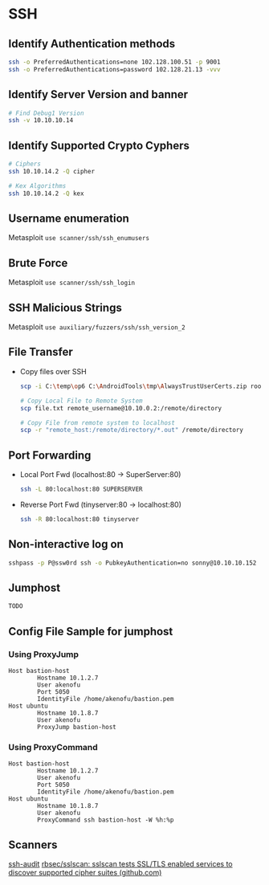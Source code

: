 # SSH
## Identify Authentication methods
```bash
ssh -o PreferredAuthentications=none 102.128.100.51 -p 9001
ssh -o PreferredAuthentications=password 102.128.21.13 -vvv
```

## Identify Server Version and banner
```bash
# Find Debug1 Version
ssh -v 10.10.10.14
```

## Identify Supported Crypto Cyphers
```bash
# Ciphers
ssh 10.10.14.2 -Q cipher

# Kex Algorithms
ssh 10.10.14.2 -Q kex
```

## Username enumeration
Metasploit `use scanner/ssh/ssh_enumusers`

## Brute Force
Metasploit `use scanner/ssh/ssh_login`

## SSH Malicious Strings
Metasploit `use auxiliary/fuzzers/ssh/ssh_version_2`

## File Transfer
- Copy files over SSH
	```bash
	scp -i C:\temp\op6 C:\AndroidTools\tmp\AlwaysTrustUserCerts.zip root@192.168.1.17:/sdcard
	
	# Copy Local File to Remote System
	scp file.txt remote_username@10.10.0.2:/remote/directory
	
	# Copy File from remote system to localhost
	scp -r "remote_host:/remote/directory/*.out" /remote/directory
	
	```
	
	
## Port Forwarding
- Local Port  Fwd (localhost:80 -> SuperServer:80)
	```bash
	ssh -L 80:localhost:80 SUPERSERVER
	```
- Reverse Port Fwd (tinyserver:80 -> localhost:80)
	```bash
	ssh -R 80:localhost:80 tinyserver
	``` 


## Non-interactive log on
```bash
sshpass -p P@ssw0rd ssh -o PubkeyAuthentication=no sonny@10.10.10.152
```

## Jumphost
```bash
TODO
```

## Config File Sample for jumphost
### Using ProxyJump
```vim
Host bastion-host
        Hostname 10.1.2.7
        User akenofu
        Port 5050
        IdentityFile /home/akenofu/bastion.pem
Host ubuntu
        Hostname 10.1.8.7
        User akenofu
		ProxyJump bastion-host
```

### Using ProxyCommand
```vim
Host bastion-host
        Hostname 10.1.2.7
        User akenofu
        Port 5050
        IdentityFile /home/akenofu/bastion.pem
Host ubuntu
        Hostname 10.1.8.7
        User akenofu
        ProxyCommand ssh bastion-host -W %h:%p
```

## Scanners
[ssh-audit](https://github.com/jtesta/ssh-audit#ssh-audit)
[rbsec/sslscan: sslscan tests SSL/TLS enabled services to discover supported cipher suites (github.com)](https://github.com/rbsec/sslscan)